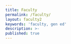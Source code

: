```yaml
---
title: Faculty
permalink: /faculty/
layout: faculty2
keywords: 'faculty, gen ed'
description: >-
published: true
---
```

